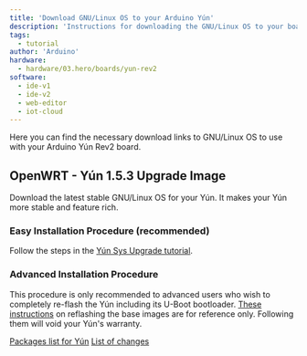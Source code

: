 ```yaml
---
title: 'Download GNU/Linux OS to your Arduino Yún'
description: 'Instructions for downloading the GNU/Linux OS to your board.'
tags: 
  - tutorial
author: 'Arduino'
hardware:
  - hardware/03.hero/boards/yun-rev2
software:
  - ide-v1
  - ide-v2
  - web-editor
  - iot-cloud
---
```


Here you can find the necessary download links to GNU/Linux OS to use with your Arduino Yún Rev2 board.

## OpenWRT - Yún 1.5.3 Upgrade Image

Download the latest stable GNU/Linux OS for your Yún. It makes your Yún more stable and feature rich.

### Easy Installation Procedure (recommended)

Follow the steps in the [Yún Sys Upgrade tutorial](./yun-sys-upgrade).

### Advanced Installation Procedure

This procedure is only recommended to advanced users who wish to completely re-flash the Yún including its U-Boot bootloader. [These instructions](./yun-u-boot-reflash) on reflashing the base images are for reference only. Following them will void your Yún's warranty.

<DownloadLink href="/openwrtyun/1/YunSysupgradeImage_v1.5.3.zip" title="Download" />

[Packages list for Yún](//downloads.arduino.cc/openwrtyun/1/packages/index.html)
[List of changes](https://github.com/arduino/openwrt-yun/blob/master/ChangeLog)